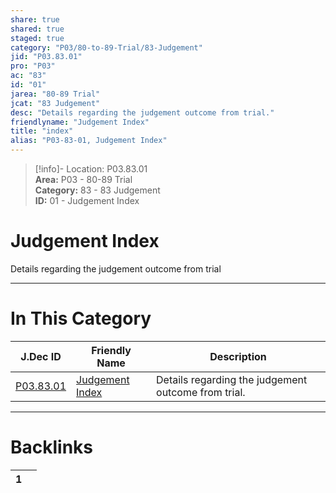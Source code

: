 ```yaml
---  
share: true  
shared: true  
staged: true  
category: "P03/80-to-89-Trial/83-Judgement"  
jid: "P03.83.01"  
pro: "P03"  
ac: "83"  
id: "01"  
jarea: "80-89 Trial"  
jcat: "83 Judgement"  
desc: "Details regarding the judgement outcome from trial."  
friendlyname: "Judgement Index"  
title: "index"  
alias: "P03-83-01, Judgement Index"  
---  
```

>[!info]- Location: P03.83.01  
>**Area:** P03 - 80-89 Trial  
>**Category:** 83 - 83 Judgement  
>**ID:** 01 - Judgement Index  
  
# Judgement Index  
  
Details regarding the judgement outcome from trial  
   
  
  
---  
# In This Category  
  
| J.Dec ID                                                                      | Friendly Name                                                                       | Description                                         |  
| ----------------------------------------------------------------------------- | ----------------------------------------------------------------------------------- | --------------------------------------------------- |  
| [P03.83.01](index.md#) | [Judgement Index](index.md#) | Details regarding the judgement outcome from trial. |  
  
  
---  
# Backlinks  
<div><table class="dataview table-view-table"><thead class="table-view-thead"><tr class="table-view-tr-header"><th class="table-view-th"><span></span><span class="dataview small-text">1</span></th><th class="table-view-th"><span></span></th></tr></thead><tbody class="table-view-tbody"></tbody></table></div>